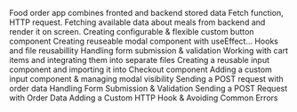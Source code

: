 Food order app combines fronted and backend stored data
Fetch function, HTTP request. Fetching available data about meals from backend and render it on screen.
Creating configurable & flexible custom button component
Creating reuseable modal component with useEffect...
Hooks and file reusabillity
Handling form submission & validation
Working with cart items and integrating them into separate files
Creating a reusable input component and importing it into Checkout component 
Adding a custom input component & managing modal visibility
Sending a POST request with order data
Handling Form Submission & Validation
Sending a POST Request with Order Data
Adding a Custom HTTP Hook & Avoiding Common Errors
